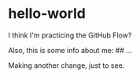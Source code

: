 # hello-world
I think I'm practicing the GitHub Flow?

Also, this is some info about me: ## ...

Making another change, just to see. 
